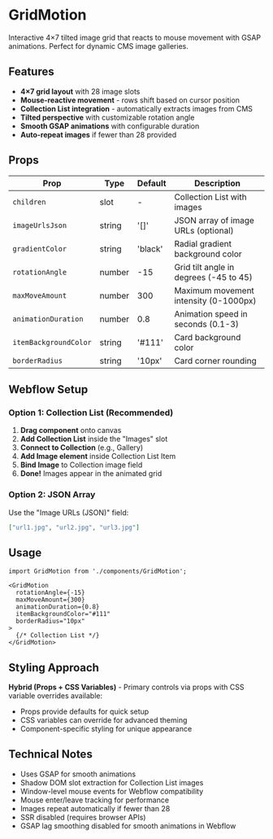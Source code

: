 # GridMotion

Interactive 4×7 tilted image grid that reacts to mouse movement with GSAP animations. Perfect for dynamic CMS image galleries.

## Features

- **4×7 grid layout** with 28 image slots
- **Mouse-reactive movement** - rows shift based on cursor position
- **Collection List integration** - automatically extracts images from CMS
- **Tilted perspective** with customizable rotation angle
- **Smooth GSAP animations** with configurable duration
- **Auto-repeat images** if fewer than 28 provided

## Props

| Prop | Type | Default | Description |
|------|------|---------|-------------|
| `children` | slot | - | Collection List with images |
| `imageUrlsJson` | string | '[]' | JSON array of image URLs (optional) |
| `gradientColor` | string | 'black' | Radial gradient background color |
| `rotationAngle` | number | -15 | Grid tilt angle in degrees (-45 to 45) |
| `maxMoveAmount` | number | 300 | Maximum movement intensity (0-1000px) |
| `animationDuration` | number | 0.8 | Animation speed in seconds (0.1-3) |
| `itemBackgroundColor` | string | '#111' | Card background color |
| `borderRadius` | string | '10px' | Card corner rounding |

## Webflow Setup

### Option 1: Collection List (Recommended)

1. **Drag component** onto canvas
2. **Add Collection List** inside the "Images" slot
3. **Connect to Collection** (e.g., Gallery)
4. **Add Image element** inside Collection List Item
5. **Bind Image** to Collection image field
6. **Done!** Images appear in the animated grid

### Option 2: JSON Array

Use the "Image URLs (JSON)" field:
```json
["url1.jpg", "url2.jpg", "url3.jpg"]
```

## Usage

```tsx
import GridMotion from './components/GridMotion';

<GridMotion
  rotationAngle={-15}
  maxMoveAmount={300}
  animationDuration={0.8}
  itemBackgroundColor="#111"
  borderRadius="10px"
>
  {/* Collection List */}
</GridMotion>
```

## Styling Approach

**Hybrid (Props + CSS Variables)** - Primary controls via props with CSS variable overrides available:

- Props provide defaults for quick setup
- CSS variables can override for advanced theming
- Component-specific styling for unique appearance

## Technical Notes

- Uses GSAP for smooth animations
- Shadow DOM slot extraction for Collection List images
- Window-level mouse events for Webflow compatibility
- Mouse enter/leave tracking for performance
- Images repeat automatically if fewer than 28
- SSR disabled (requires browser APIs)
- GSAP lag smoothing disabled for smooth animations in Webflow
